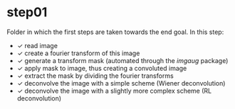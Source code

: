 # step01
Folder in which the first steps are taken towards the end goal.
In this step:
 - &check; read image
 - &check; create a fourier transform of this image
 - &check; generate a transform mask (automated through the *imgaug* package)
 - &check; apply mask to image, thus creating a convoluted image
 - &check; extract the mask by dividing the fourier transforms
 - &check; deconvolve the image with a simple scheme (Wiener deconvolution)
 - &check; deconvolve the image with a slightly more complex scheme (RL deconvolution)
